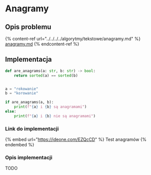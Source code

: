 # Anagramy

## Opis problemu

{% content-ref url="../../../../algorytmy/tekstowe/anagramy.md" %}
[anagramy.md](../../../../algorytmy/tekstowe/anagramy.md)
{% endcontent-ref %}

## Implementacja

```python
def are_anagrams(a: str, b: str) -> bool:
    return sorted(a) == sorted(b)


a = "rokowanie"
b = "korowanie"

if are_anagrams(a, b):
    print(f"{a} i {b} są anagramami")
else:
    print(f"{a} i {b} nie są anagramami")
```

### Link do implementacji

{% embed url="https://ideone.com/EZQcCD" %}
Test anagramów
{% endembed %}

### Opis implementacji

TODO
